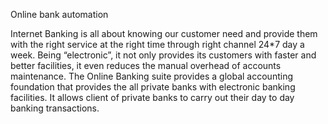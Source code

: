 Online bank automation

Internet Banking is all about knowing our customer need and provide them with the right service at the right time through right channel 24*7 day a week. Being “electronic”, it not only provides its customers with faster and better facilities, it even reduces the manual overhead of accounts maintenance. The Online Banking suite provides a global accounting foundation that provides the all private banks with electronic banking facilities. It allows client of private banks to carry out their day to day banking transactions.
